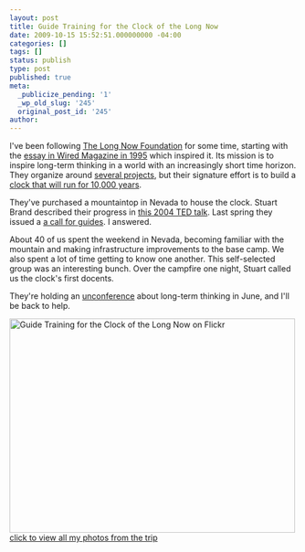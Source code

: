 ```yaml
---
layout: post
title: Guide Training for the Clock of the Long Now
date: 2009-10-15 15:52:51.000000000 -04:00
categories: []
tags: []
status: publish
type: post
published: true
meta:
  _publicize_pending: '1'
  _wp_old_slug: '245'
  original_post_id: '245'
author: 
---
```

I've been following <a href="http://www.longnow.com/">The Long Now Foundation</a> for some time, starting with the <a href="http://www.wired.com/wired/scenarios/clock.html">essay in Wired Magazine in 1995</a> which inspired it.  Its mission is to inspire long-term thinking in a world with an increasingly short time horizon.  They organize around <a href="http://longnow.org/projects/">several projects</a>, but their signature effort is to build a <a href="http://longnow.org/clock/">clock that will run for 10,000 years</a>.

They've purchased a mountaintop in Nevada to house the clock.  Stuart Brand described their progress in <a href="http://www.ted.com/talks/lang/eng/stewart_brand_on_the_long_now.html">this 2004 TED talk</a>.  Last spring they issued a <a href="http://longnow.org/membership/newsletters/02009-june-solstice/#membernvguide">a call for guides</a>.  I answered.

About 40 of us spent the weekend in Nevada, becoming familiar with the mountain and making infrastructure improvements to the base camp. We also spent a lot of time getting to know one another. This self-selected group was an interesting bunch. Over the campfire one night, Stuart called us the clock's first docents.

They're holding an <a href="http://en.wikipedia.org/wiki/Unconference">unconference</a> about long-term thinking in June, and I'll be back to help.

<a href="http://www.flickr.com/photos/matthewsim/sets/72157622544170910/" title="Guide Training for the Clock of the Long Now on Flickr"><img src="http://farm3.static.flickr.com/2461/3993819690_7f6838b856.jpg" width="500" height="375" alt="Guide Training for the Clock of the Long Now on Flickr" /><br />click to view all my photos from the trip</a>
